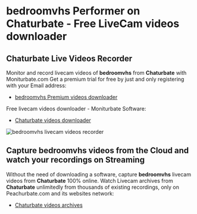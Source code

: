 # bedroomvhs Performer on Chaturbate - Free LiveCam videos downloader

## Chaturbate Live Videos Recorder

Monitor and record livecam videos of **bedroomvhs** from **Chaturbate** with Moniturbate.com
Get a premium trial for free by just and only registering with your Email address:
* [bedroomvhs Premium videos downloader](https://moniturbate.com/request-demo-licence-key.html)

Free livecam videos downloader - Moniturbate Software:
* [Chaturbate videos downloader](https://moniturbate.com/moniturbate-download-software.html)

![bedroomvhs livecam videos recorder](https://peachurnet.com/templates/moniturbate-software.png)


## Capture bedroomvhs videos from the Cloud and watch your recordings on Streaming

Without the need of downloading a software, capture **bedroomvhs** livecam videos from **Chaturbate** 100% online.
Watch Livecam archives from **Chaturbate** unlimitedly from thousands of existing recordings, only on Peachurbate.com and its websites network:
* [Chaturbate videos archives](https://peachurnet.com/)